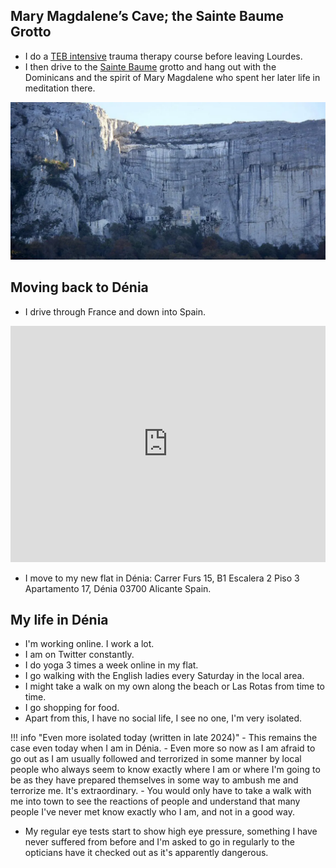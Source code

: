 ## Mary Magdalene’s Cave; the Sainte Baume Grotto

- I do a [TEB intensive](https://www.austinattach.com/transforming-the-experience-based-brain/online-training/) trauma therapy course before leaving Lourdes.
- I then drive to the [Sainte Baume](https://perfectlyprovence.co/mary-magdalenes-cave-the-sainte-baume-grotto/) grotto and hang out with the Dominicans and the spirit of Mary Magdalene who spent her later life in meditation there.

![Sainte Baume grotto](../../content/images/Sainte-Baume-Grotto.webp)

## Moving back to Dénia

- I drive through France and down into Spain.

<iframe width="504" height="378" src="https://www.youtube.com/embed/Hr1HpYkoJ5A" title="GANGA MAYIA ME JAB TAK KE PANI RAHE MERE SAJNA...." frameborder="0" allow="accelerometer; autoplay; clipboard-write; encrypted-media; gyroscope; picture-in-picture; web-share" referrerpolicy="strict-origin-when-cross-origin" allowfullscreen></iframe>

- I move to my new flat in Dénia: Carrer Furs 15, B1 Escalera 2 Piso 3 Apartamento 17, Dénia 03700 Alicante Spain.

## My life in Dénia

- I'm working online. I work a lot.
- I am on Twitter constantly.
- I do yoga 3 times a week online in my flat.
- I go walking with the English ladies every Saturday in the local area.
- I might take a walk on my own along the beach or Las Rotas from time to time.
- I go shopping for food.
- Apart from this, I have no social life, I see no one, I'm very isolated.

!!! info "Even more isolated today (written in late 2024)"
    - This remains the case even today when I am in Dénia. 
    - Even more so now as I am afraid to go out as I am usually followed and terrorized in some manner by local people who always seem to know exactly where I am or where I'm going to be as they have prepared themselves in some way to ambush me and terrorize me. It's extraordinary.
    - You would only have to take a walk with me into town to see the reactions of people and understand that many people I've never met know exactly who I am, and not in a good way.

- My regular eye tests start to show high eye pressure, something I have never suffered from before and I'm asked to go in regularly to the opticians have it checked out as it's apparently dangerous.

